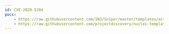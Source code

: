 ```yaml
---
id: CVE-2020-5284
pocs:
    - https://raw.githubusercontent.com/1N3/Sn1per/master/templates/active/CVE-2020-5284_-_Next_JS_Limited_Path_Traversal.sh
    - https://raw.githubusercontent.com/projectdiscovery/nuclei-templates/master/cves/CVE-2020-5284.yaml
---
```

